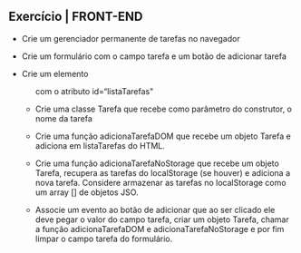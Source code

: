 Exercício | FRONT-END
------------


- Crie um gerenciador permanente de tarefas no navegador

- Crie um formulário com o campo tarefa e um botão de adicionar tarefa

- Crie um elemento <ul> com o atributo id=“listaTarefas"

- Crie uma classe Tarefa que recebe como parâmetro do construtor, o nome da tarefa

- Crie uma função adicionaTarefaDOM que recebe um objeto Tarefa e adiciona em listaTarefas do HTML.

- Crie uma função adicionaTarefaNoStorage que recebe um objeto Tarefa, recupera as tarefas do localStorage (se houver) e adiciona a nova tarefa. Considere armazenar as tarefas no localStorage como um array [] de objetos JSO.

- Associe um evento ao botão de adicionar que ao ser clicado ele deve pegar o valor do campo tarefa, criar um objeto Tarefa, chamar a função adicionaTarefaDOM e adicionaTarefaNoStorage e por fim limpar o campo tarefa do formulário.